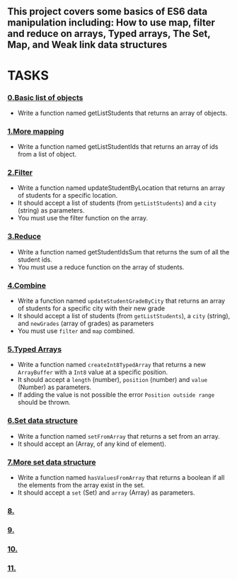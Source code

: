 ## This project covers some basics of ES6 data manipulation including: How to use map, filter and reduce on arrays, Typed arrays, The Set, Map, and Weak link data structures

# TASKS

### [0.Basic list of objects](./0-get_list_students.js)
- Write a function named getListStudents that returns an array of objects.

### [1.More mapping](./1-get_list_student_ids.js)
- Write a function named getListStudentIds that returns an array of ids from a list of object.

### [2.Filter](./2-get_student_by_location.js)
- Write a function named updateStudentByLocation that returns an array of students for a specific location.
- It should accept a list of students (from `getListStudents`) and a `city` (string) as parameters.
- You must use the filter function on the array.

### [3.Reduce](./3-get_ids_sum.js)
- Write a function named getStudentIdsSum that returns the sum of all the student ids.
- You must use a reduce function on the array of students.

### [4.Combine](./4-update_grade_by_city.js)
- Write a function named `updateStudentGradeByCity` that returns an array of students for a specific city with their new grade
- It should accept a list of students (from `getListStudents`), a `city` (string), and `newGrades` (array of grades) as parameters
- You must use `filter` and `map` combined.

### [5.Typed Arrays](./5-typed_arrays.js)
- Write a function named `createInt8TypedArray` that returns a new `ArrayBuffer` with a `Int8` value at a specific position.
- It should accept a `length` (number), `position` (number) and `value` (Number) as parameters.
- If adding the value is not possible the error `Position outside range` should be thrown.


### [6.Set data structure](./6-set.js)
- Write a function named `setFromArray` that returns a set from an array.
- It should accept an (Array, of any kind of element).

### [7.More set data structure](./7-has_array_values.js)
- Write a function named `hasValuesFromArray` that returns a boolean if all the elements from the array exist in the set.
- It should accept a `set` (Set) and `array` (Array) as parameters.

### [8.](./)

### [9.](./)

### [10.](./)

### [11.](./)